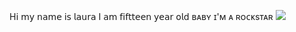 H𝗂 𝗆𝗒 𝗇𝖺𝗆𝖾 𝗂𝗌 𝗅𝖺𝗎𝗋𝖺
I 𝖺𝗆 𝖿𝗂𝖿𝗍𝗍𝖾𝖾𝗇 𝗒𝖾𝖺𝗋 𝗈𝗅𝖽 
ʙᴀʙʏ ɪ'ᴍ ᴀ ʀᴏᴄᴋsᴛᴀʀ
![](https://media1.tenor.com/m/wEzkZdgLefcAAAAC/blackpink-lisa-rockstar-lisa.gif)

